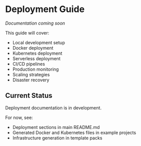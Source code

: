 # Deployment Guide

*Documentation coming soon*

This guide will cover:

- Local development setup
- Docker deployment
- Kubernetes deployment
- Serverless deployment
- CI/CD pipelines
- Production monitoring
- Scaling strategies
- Disaster recovery

## Current Status

Deployment documentation is in development.

For now, see:
- Deployment sections in main README.md
- Generated Docker and Kubernetes files in example projects
- Infrastructure generation in template packs